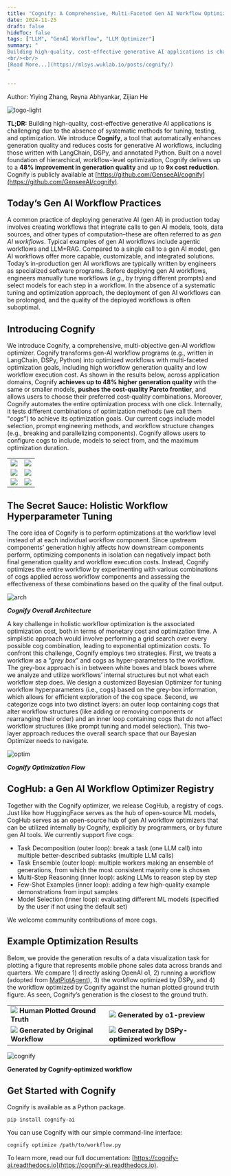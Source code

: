 ```yaml
---
title: "Cognify: A Comprehensive, Multi-Faceted Gen AI Workflow Optimizer"
date: 2024-11-25
draft: false
hideToc: false
tags: ["LLM", "GenAI Workflow", "LLM Optimizer"]
summary: "
Building high-quality, cost-effective generative AI applications is challenging due to the absence of systematic methods for tuning, testing, and optimization. We introduce **Cognify**, a tool that automatically enhances generation quality and reduces costs for generative AI workflows, including those written with LangChain, DSPy, and annotated Python. Built on a novel foundation of hierarchical, workflow-level optimization, Cognify delivers up to a **48% improvement in generation quality** and up to **9x cost reduction**. Cognify is publicly available at [https://github.com/GenseeAI/cognify](https://github.com/GenseeAI/cognify).
<br/><br/>
[Read More...](https://mlsys.wuklab.io/posts/cognify/)
"

---
```

Author: Yiying Zhang, Reyna Abhyankar, Zijian He

![logo-light](/images/cognify/logo-light.jpg)

**TL;DR:** Building high-quality, cost-effective generative AI applications is challenging due to the absence of systematic methods for tuning, testing, and optimization. We introduce **Cognify**, a tool that automatically enhances generation quality and reduces costs for generative AI workflows, including those written with LangChain, DSPy, and annotated Python. Built on a novel foundation of hierarchical, workflow-level optimization, Cognify delivers up to a **48% improvement in generation quality** and up to **9x cost reduction**. Cognify is publicly available at [https://github.com/GenseeAI/cognify](https://github.com/GenseeAI/cognify).


## Today’s Gen AI Workflow Practices

A common practice of deploying generative AI (gen AI) in production today involves creating workflows that integrate calls to gen AI models, tools, data sources, and other types of computation–these are often referred to as *gen AI workflows*. Typical examples of gen AI workflows include agentic workflows and LLM+RAG. Compared to a single call to a gen AI model, gen AI workflows offer more capable, customizable, and integrated solutions. Today’s in-production gen AI workflows are typically written by engineers as specialized software programs. Before deploying gen AI workflows, engineers manually tune workflows (*e.g.*, by trying different prompts) and select models for each step in a workflow. In the absence of a systematic tuning and optimization approach, the deployment of gen AI workflows can be prolonged, and the quality of the deployed workflows is often suboptimal. 


## Introducing Cognify

We introduce Cognify, a comprehensive, multi-objective gen-AI workflow optimizer. Cognify transforms gen-AI workflow programs (e.g., written in LangChain, DSPy, Python) into optimized workflows with multi-faceted optimization goals, including high workflow generation quality and low workflow execution cost. As shown in the results below, across application domains, Cognify **achieves up to 48% higher generation quality** with the same or smaller models, **pushes the cost-quality Pareto frontier**, and allows users to choose their preferred cost-quality combinations. Moreover, Cognify automates the entire optimization process with one click. Internally, it tests different combinations of optimization methods (we call them “*cogs*”) to achieve its optimization goals. Our current cogs include model selection, prompt engineering methods, and workflow structure changes (e.g., breaking and parallelizing components). Cognify allows users to configure cogs to include, models to select from, and the maximum optimization duration. 

<table>
  <tr>
    <td><img src="/images/cognify/hotpot.png"></td>
    <td><img src="/images/cognify/codegen.png"></td>
  </tr>
  <tr>
    <td><img src="/images/cognify/hover.png"></td>
    <td><img src="/images/cognify/t2s.png"></td>
  </tr>
  <tr>
    <td><img src="/images/cognify/datavis.png"></td>
    <td><img src="/images/cognify/math.png"></td>
  </tr>
</table>



## The Secret Sauce: Holistic Workflow Hyperparameter Tuning

The core idea of Cognify is to perform optimizations at the workflow level instead of at each individual workflow component. Since upstream components’ generation highly affects how downstream components perform, optimizing components in isolation can negatively impact both final generation quality and workflow execution costs. Instead, Cognify optimizes the entire workflow by experimenting with various combinations of cogs applied across workflow components and assessing the effectiveness of these combinations based on the quality of the final output. 



![arch](/images/cognify/architecture.jpg)


***Cognify Overall Architecture***

A key challenge in holistic workflow optimization is the associated optimization cost, both in terms of monetary cost and optimization time. A simplistic approach would involve performing a grid search over every possible cog combination, leading to exponential optimization costs. To confront this challenge, Cognify employs two strategies. First, we treats a workflow as a “*grey box*” and cogs as hyper-parameters to the workflow. The grey-box approach is in between white boxes and black boxes where we analyze and utilize workflows’ internal structures but not what each workflow step does. We design a customized Bayesian Optimizer for tuning workflow hyperparameters (i.e., cogs) based on the grey-box information, which allows for efficient exploration of the cog space. Second, we categorize cogs into two distinct layers: an outer loop containing cogs that alter workflow structures (like adding or removing components or rearranging their order) and an inner loop containing cogs that do not affect workflow structures (like prompt tuning and model selection). This two-layer approach reduces the overall search space that our Bayesian Optimizer needs to navigate.


![optim](/images/cognify/optim.gif)


***Cognify Optimization Flow***


## CogHub: a Gen AI Workflow Optimizer Registry

Together with the Cognify optimizer, we release CogHub, a registry of cogs. Just like how HuggingFace serves as the hub of open-source ML models, CogHub serves as an open-source hub of gen AI workflow optimizers that can be utilized internally by Cognify, explicitly by programmers, or by future gen AI tools. We currently support five cogs: 



* Task Decomposition (outer loop): break a task (one LLM call) into multiple better-described subtasks (multiple LLM calls)
* Task Ensemble (outer loop): multiple workers making an ensemble of generations, from which the most consistent majority one is chosen
* Multi-Step Reasoning (inner loop): asking LLMs to reason step by step
* Few-Shot Examples (inner loop): adding a few high-quality example demonstrations from input samples
* Model Selection (inner loop): evaluating different ML models (specified by the user if not using the default set)

We welcome community contributions of more cogs.


## Example Optimization Results

Below, we provide the generation results of a data visualization task for plotting a figure that represents mobile phone sales data across brands and quarters. We compare 1) directly asking OpenAI o1, 2) running a workflow (adopted from [MatPlotAgent](https://arxiv.org/pdf/2402.11453)), 3) the workflow optimized by DSPy, and 4) the workflow optimized by Cognify against the human plotted ground truth figure. As seen, Cognify’s generation is the closest to the ground truth.


<table>
  <tr>
    <td>
      <img src="/images/cognify/ground_truth_plot.png">
      <strong>Human Plotted Ground Truth</strong>
    </td>
    <td>
      <img src="/images/cognify/o1_plot.png">
      <strong>Generated by o1-preview</strong>
    </td>
  </tr>
  <tr>
    <td>
      <img src="/images/cognify/original_wf_plot.png">
      <strong>Generated by Original Workflow</strong>
    </td>
    <td>
      <img src="/images/cognify/dspy_plot.png">
      <strong>Generated by DSPy-optimized workflow</strong>
    </td>
  </tr>
</table>


![cognify](/images/cognify/cognify_plot.png)


**Generated by Cognify-optimized workflow**


## Get Started with Cognify

Cognify is available as a Python package.

```
pip install cognify-ai
```

You can use Cognify with our simple command-line interface:

```
cognify optimize /path/to/workflow.py
```


To learn more, read our full documentation: [https://cognify-ai.readthedocs.io](https://cognify-ai.readthedocs.io).
